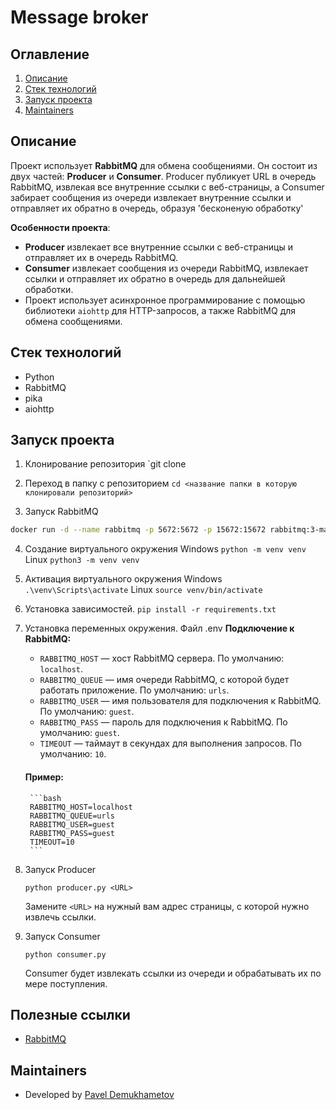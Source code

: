 # Message broker

## Оглавление
1. [Описание](#описание)
2. [Стек технологий](#стек-технологий)
3. [Запуск проекта](#запуск-проекта)
4. [Maintainers](#maintainers)

## Описание

Проект использует **RabbitMQ** для обмена сообщениями. Он состоит из двух частей: **Producer** и **Consumer**. Producer публикует URL в очередь RabbitMQ, извлекая все внутренние ссылки с веб-страницы, а Consumer забирает сообщения из очереди извлекает внутренние ссылки и отправляет их обратно в очередь, образуя 'бесконеную обработку'

**Особенности проекта**:
- **Producer** извлекает все внутренние ссылки с веб-страницы и отправляет их в очередь RabbitMQ.
- **Consumer** извлекает сообщения из очереди RabbitMQ, извлекает ссылки и отправляет их обратно в очередь для дальнейшей обработки.
- Проект использует асинхронное программирование с помощью библиотеки `aiohttp` для HTTP-запросов, а также RabbitMQ для обмена сообщениями.

## Стек технологий
- Python
- RabbitMQ
- pika
- aiohttp


## Запуск проекта
1. Клонирование репозитория
`git clone 

2. Переход в папку с репозиторием
`cd <название папки в которую клонировали репозиторий>`

3. Запуск RabbitMQ

```bash
docker run -d --name rabbitmq -p 5672:5672 -p 15672:15672 rabbitmq:3-management
```

4. Создание виртуального окружения
Windows
`python -m venv venv`
Linux 
`python3 -m venv venv`

5. Активация виртуального окружения
Windows
`.\venv\Scripts\activate`
Linux
`source venv/bin/activate`

6. Установка зависимостей.
`pip install -r requirements.txt`

7. Установка переменных окружения. Файл .env
    **Подключение к RabbitMQ:**
    - `RABBITMQ_HOST` — хост RabbitMQ сервера. По умолчанию: `localhost`.
    - `RABBITMQ_QUEUE` — имя очереди RabbitMQ, с которой будет работать приложение. По умолчанию: `urls`.
    - `RABBITMQ_USER` — имя пользователя для подключения к RabbitMQ. По умолчанию: `guest`.
    - `RABBITMQ_PASS` — пароль для подключения к RabbitMQ. По умолчанию: `guest`.
    - `TIMEOUT` — таймаут в секундах для выполнения запросов. По умолчанию: `10`.

    #### Пример:
        ```bash
        RABBITMQ_HOST=localhost
        RABBITMQ_QUEUE=urls
        RABBITMQ_USER=guest
        RABBITMQ_PASS=guest
        TIMEOUT=10
        ```
    
8. Запуск Producer
    ```
    python producer.py <URL>
    ```
    Замените `<URL>` на нужный вам адрес страницы, с которой нужно извлечь ссылки.

9. Запуск Consumer
    ```
    python consumer.py
    ```
    Consumer будет извлекать ссылки из очереди и обрабатывать их по мере поступления.

## Полезные ссылки

- [RabbitMQ](https://www.rabbitmq.com)

## Maintainers

- Developed by [Pavel Demukhametov](https://github.com/Pavel-Demukhametov)

